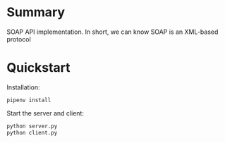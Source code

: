 # Summary
SOAP API implementation. In short, we can know SOAP is an XML-based protocol

# Quickstart
Installation:
```
pipenv install
```

Start the server and client:
```sh
python server.py
python client.py
```